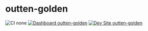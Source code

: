 # outten-golden

![CI none](https://img.shields.io/badge/ci-none-orange.svg)
[![Dashboard outten-golden](https://img.shields.io/badge/dashboard-outten_golden-yellow.svg)](https://dashboard.pantheon.io/sites/ba22d57d-8b3d-4c83-8270-e253ac71a466#dev/code)
[![Dev Site outten-golden](https://img.shields.io/badge/site-outten_golden-blue.svg)](http://dev-outten-golden.pantheonsite.io/)